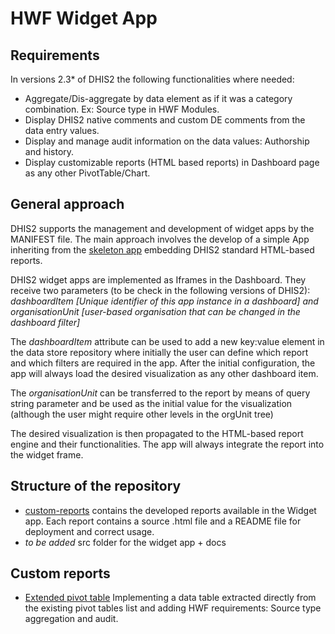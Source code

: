 # HWF Widget App
## Requirements
In versions 2.3* of DHIS2 the following functionalities where needed:
 - Aggregate/Dis-aggregate by data element as if it was a category combination. Ex: Source type in HWF Modules.
 - Display DHIS2 native comments and custom DE comments from the data entry values.
 - Display and manage audit information on the data values: Authorship and history.
 - Display customizable reports (HTML based reports) in Dashboard page as any other PivotTable/Chart.

## General approach
DHIS2 supports the management and development of widget apps by the MANIFEST file. The main approach involves the develop of a simple App inheriting from the [skeleton app](https://github.com/EyeSeeTea/dhis2-app-skeleton) embedding DHIS2 standard HTML-based reports.

DHIS2 widget apps are implemented as Iframes in the Dashboard. They receive two parameters (to be check in the following versions of DHIS2): *dashboardItem [Unique identifier of this app instance in a dashboard] and organisationUnit [user-based organisation that can be changed in the dashboard filter]*

The *dashboardItem* attribute can be used to add a new key:value element in the data store repository where initially the user can define which report and which filters are required in the app. After the initial configuration, the app will always load the desired visualization as any other dashboard item.

The *organisationUnit* can be transferred to the report by means of query string parameter and be used as the initial value for the visualization (although the user might require other levels in the orgUnit tree)

The desired visualization is then propagated to the HTML-based report engine and their functionalities. The app will always integrate the report into the widget frame.

## Structure of the repository

- [custom-reports](custom-reports/) contains the developed reports available in the Widget app. Each report contains a source .html file and a README file for deployment and correct usage.
- *to be added* src folder for the widget app + docs

## Custom reports
- [Extended pivot table](custom-reports/extended_pivot_table/README.md) Implementing a data table extracted directly from the existing pivot tables list and adding HWF requirements: Source type aggregation and audit.
